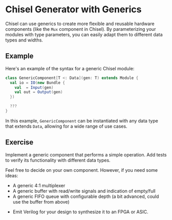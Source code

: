 # Chisel Generator with Generics

Chisel can use generics to create more flexible and reusable hardware components (like the `Mux` component in Chisel). By parameterizing your modules with type parameters, you can easily adapt them to different data types and widths.

## Example

Here's an example of the syntax for a generic Chisel module:

```scala
class GenericComponent[T <: Data](gen: T) extends Module {
  val io = IO(new Bundle {
    val  = Input(gen)
    val out = Output(gen)
  })

  ???
}
```

In this example, `GenericComponent` can be instantiated with any data type that extends `Data`, allowing for a wide range of use cases.

## Exercise

Implement a generic component that performs a simple operation. Add tests to verify its functionality with different data types.

Feel free to decide on your own component. However, if you need some ideas:
- A generic 4:1 multiplexer
- A generic buffer with read/write signals and indication of empty/full
- A generic FIFO queue with configurable depth (a bit advanced, could use the buffer from above)

* Emit Verilog for your design to synthesize it to an FPGA or ASIC.